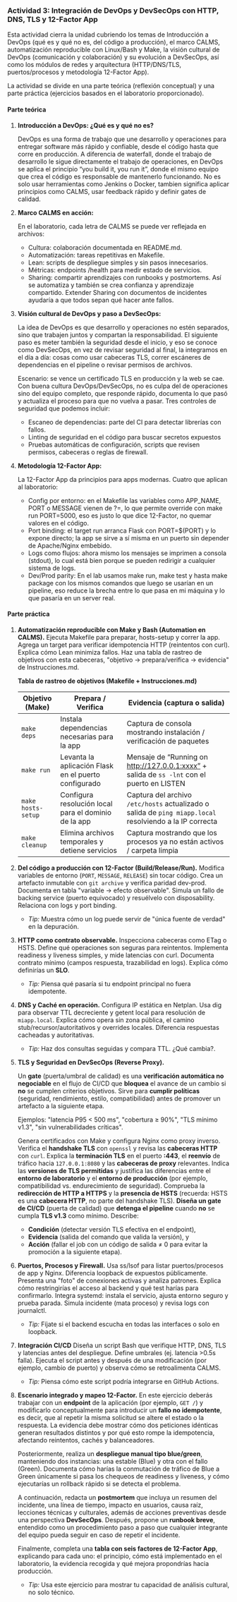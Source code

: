 ### Actividad 3: Integración de DevOps y DevSecOps con HTTP, DNS, TLS y 12-Factor App

Esta actividad cierra la unidad cubriendo los temas de Introducción a DevOps (qué es y qué no es, del código a producción), el marco CALMS, automatización reproducible con 
Linux/Bash y Make, la visión cultural de DevOps (comunicación y colaboración) y su evolución a DevSecOps, así como los módulos de redes y arquitectura  (HTTP/DNS/TLS, puertos/procesos y metodología 12-Factor App). 

La actividad se divide en una parte teórica (reflexión conceptual) y una parte práctica (ejercicios basados en el laboratorio proporcionado). 

#### Parte teórica

1. **Introducción a DevOps: ¿Qué es y qué no es?**

   DevOps es una forma de trabajo que une desarrollo y operaciones para entregar software más rápido y confiable, desde el código hasta que corre en producción. A diferencia de waterfall, donde el trabajo de desarrollo le sigue directamente el trabajo de operaciones, en DevOps se aplica el principio “you build it, you run it”, donde el mismo equipo que crea el código es responsable de mantenerlo funcionando. No es solo usar herramientas como Jenkins o Docker, tambien significa aplicar principios como CALMS, usar feedback rápido y definir gates de calidad.

2. **Marco CALMS en acción:**

   En el laboratorio, cada letra de CALMS se puede ver reflejada en archivos:
   - Cultura: colaboración documentada en README.md.
   - Automatización: tareas repetitivas en Makefile.
   - Lean: scripts de despliegue simples y sin pasos innecesarios.
   - Métricas: endpoints /health para medir estado de servicios.
   - Sharing: compartir aprendizajes con runbooks y postmortems.
   Así se automatiza y también se crea confianza y aprendizaje compartido. Extender Sharing con documentos de incidentes ayudaría a que todos sepan qué hacer ante fallos.

3. **Visión cultural de DevOps y paso a DevSecOps:**

   La idea de DevOps es que desarrollo y operaciones no estén separados, sino que trabajen juntos y compartan la responsabilidad. El siguiente paso es meter también la seguridad desde el inicio, y eso se conoce como DevSecOps, en vez de revisar seguridad al final, la integramos en el día a día: cosas como usar cabeceras TLS, correr escáneres de dependencias en el pipeline o revisar permisos de archivos.
   
   Escenario: se vence un certificado TLS en producción y la web se cae. Con buena cultura DevOps/DevSecOps, no es culpa del de operaciones sino del equipo completo, que responde rápido, documenta lo que pasó y actualiza el proceso para que no vuelva a pasar. Tres controles de seguridad que podemos incluir:
   - Escaneo de dependencias: parte del CI para detectar librerías con fallos.
   - Linting de seguridad en el código para buscar secretos expuestos
   - Pruebas automáticas de configuración, scripts que revisen permisos, cabeceras o reglas de firewall.
   
4. **Metodología 12-Factor App:**

   La 12-Factor App da principios para apps modernas. Cuatro que aplican al laboratorio:

   - Config por entorno: en el Makefile las variables como APP_NAME, PORT o MESSAGE vienen de ?=, lo que permite override con make run PORT=5000, eso es justo lo que dice 12-Factor, no quemar valores en el código.
   - Port binding: el target run arranca Flask con PORT=$(PORT) y lo expone directo; la app se sirve a sí misma en un puerto sin depender de Apache/Nginx embebido.
   - Logs como flujos: ahora mismo los mensajes se imprimen a consola (stdout), lo cual está bien porque se pueden redirigir a cualquier sistema de logs.
   - Dev/Prod parity: En el lab usamos make run, make test y hasta make package con los mismos comandos que luego se usarían en un pipeline, eso reduce la brecha entre lo que pasa en mi máquina y lo que pasaría en un server real.
   
#### Parte práctica

1. **Automatización reproducible con Make y Bash (Automation en CALMS).**
   Ejecuta Makefile para preparar, hosts-setup y correr la app. Agrega un target para verificar idempotencia HTTP (reintentos con curl). Explica cómo Lean minimiza fallos.
   Haz una tabla de rastreo de objetivos con esta cabeceras,  "objetivo -> prepara/verifica -> evidencia" de Instrucciones.md.
   
   **Tabla de rastreo de objetivos (Makefile + Instrucciones.md)**

   | Objetivo (Make) | Prepara / Verifica | Evidencia (captura o salida) |
   |-----------------|--------------------|------------------------------|
   | `make deps`     | Instala dependencias necesarias para la app | Captura de consola mostrando instalación / verificación de paquetes |
   | `make run`      | Levanta la aplicación Flask en el puerto configurado | Mensaje de “Running on http://127.0.0.1:xxxx” + salida de `ss -lnt` con el puerto en LISTEN |
   | `make hosts-setup` | Configura resolución local para el dominio de la app | Captura del archivo `/etc/hosts` actualizado o salida de `ping miapp.local` resolviendo a la IP       correcta |
   | `make cleanup`  | Elimina archivos temporales y detiene servicios | Captura mostrando que los procesos ya no están activos / carpeta limpia |

3. **Del código a producción con 12-Factor (Build/Release/Run).**
   Modifica variables de entorno (`PORT`, `MESSAGE`, `RELEASE`) sin tocar código. Crea un artefacto inmutable con `git archive` y verifica paridad dev-prod.
   Documenta en tabla "variable -> efecto observable". Simula un fallo de backing service (puerto equivocado) y resuélvelo con disposability. Relaciona con logs y port binding.

   * *Tip:* Muestra cómo un log puede servir de "única fuente de verdad" en la depuración.

4. **HTTP como contrato observable.**
   Inspecciona cabeceras como ETag o HSTS. Define qué operaciones son seguras para reintentos. Implementa readiness y liveness simples, y mide latencias con curl.
   Documenta contrato mínimo (campos respuesta, trazabilidad en logs). Explica cómo definirías un **SLO**.

   * *Tip:* Piensa qué pasaría si tu endpoint principal no fuera idempotente.

5. **DNS y Caché en operación.**
   Configura IP estática en Netplan. Usa dig para observar TTL decreciente y getent local para resolución de `miapp.local`.
   Explica cómo opera sin zona pública, el camino stub/recursor/autoritativos y overrides locales. Diferencia respuestas cacheadas y autoritativas.

   * *Tip:* Haz dos consultas seguidas y compara TTL. ¿Qué cambia?.

6. **TLS y Seguridad en DevSecOps (Reverse Proxy).**
  
    Un **gate** (puerta/umbral de calidad) es una **verificación automática no negociable** en el flujo de CI/CD que **bloquea** el avance de un cambio si **no** se cumplen  criterios objetivos. 
    Sirve para **cumplir políticas** (seguridad, rendimiento, estilo, compatibilidad) antes de promover un artefacto a la siguiente etapa. 

   Ejemplos: "latencia P95 < 500 ms", "cobertura ≥ 90%", "TLS mínimo v1.3", "sin vulnerabilidades críticas".

    Genera certificados con Make y configura Nginx como proxy inverso. Verifica el **handshake TLS** con `openssl` y revisa las **cabeceras HTTP** con `curl`. 
    Explica la **terminación TLS** en el puerto **:443**, el **reenvío** de tráfico hacia `127.0.0.1:8080` y las **cabeceras de proxy** relevantes. Indica las **versiones de TLS permitidas** y justifica las diferencias entre el **entorno de laboratorio** y el **entorno de producción** (por ejemplo, compatibilidad vs. endurecimiento de seguridad). Comprueba la **redirección de HTTP a HTTPS** y la **presencia de HSTS** (recuerda: HSTS es una **cabecera HTTP**, no parte del handshake TLS).
    **Diseña un gate de CI/CD** (puerta de calidad) que **detenga el pipeline** cuando **no** se cumpla **TLS v1.3** como mínimo. Describe:

      - **Condición** (detectar versión TLS efectiva en el endpoint),
      - **Evidencia** (salida del comando que valida la versión), y
      - **Acción** (fallar el job con un código de salida ≠ 0 para evitar la promoción a la siguiente etapa).

7. **Puertos, Procesos y Firewall.**
    Usa ss/lsof para listar puertos/procesos de app y Nginx. Diferencia loopback de expuestos públicamente. Presenta una "foto" de conexiones activas y analiza patrones.
    Explica cómo restringirías el acceso al backend y qué test harías para confirmarlo. Integra systemd: instala el servicio, ajusta entorno seguro y prueba parada.
    Simula incidente (mata proceso) y revisa logs con journalctl.

   * *Tip:* Fíjate si el backend escucha en todas las interfaces o solo en loopback.

8. **Integración CI/CD**
   Diseña un script Bash que verifique HTTP, DNS, TLS y latencias antes del despliegue. Define umbrales (ej. latencia >0.5s falla).
   Ejecuta el script antes y después de una modificación (por ejemplo, cambio de puerto) y observa cómo se retroalimenta CALMS.

   * *Tip:* Piensa cómo este script podría integrarse en GitHub Actions.

9. **Escenario integrado y mapeo 12-Factor.**
   En este ejercicio deberás trabajar con un **endpoint** de la aplicación (por ejemplo, `GET /`) y modificarlo conceptualmente para introducir un **fallo no idempotente**, es      decir, que al repetir la misma solicitud se altere el estado o la respuesta. La evidencia debe mostrar cómo dos peticiones idénticas generan resultados distintos y por qué       esto rompe la idempotencia, afectando reintentos, cachés y balanceadores.

   Posteriormente, realiza un **despliegue manual tipo blue/green**, manteniendo dos instancias: una estable (Blue) y otra con el fallo (Green). Documenta cómo harías la
   conmutación de tráfico de Blue a Green únicamente si pasa los chequeos de readiness y liveness, y cómo ejecutarías un rollback rápido si se detecta el problema.

   A continuación, redacta un **postmortem** que incluya un resumen del incidente, una línea de tiempo, impacto en usuarios, causa raíz, lecciones técnicas y culturales, además     de acciones preventivas desde una perspectiva **DevSecOps**. Después, propone un **runbook breve**, entendido como un procedimiento paso a paso que cualquier integrante del      equipo pueda seguir en caso de repetir el incidente.

   Finalmente, completa una **tabla con seis factores de 12-Factor App**, explicando para cada uno: el principio, cómo está implementado en el laboratorio, la evidencia recogida    y qué mejora propondrías hacia producción.

   * *Tip:* Usa este ejercicio para mostrar tu capacidad de análisis cultural, no solo técnico.